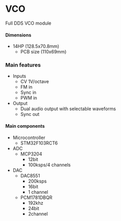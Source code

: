 # VCO

Full DDS VCO module 

#### Dimensions

* 14HP (128.5x70.8mm)
  * PCB size (110x69mm)

### Main features

* Inputs
  * CV 1V/octave
  * FM in
  * Sync in
  * PWM in
* Output
  * Dual audio output with selectable waveforms
  * Sync out



#### Main components

* Microcontroller
  * STM32F103RCT6 
* ADC
  * MCP3204
    * 12bit
    * 100ksps/4 channels
* DAC
  * DAC8551
    * 200ksps
    * 16bit
    * 1 channel
  * PCM1781DBQR
    * 192khz
    * 24bit
    * 2channel